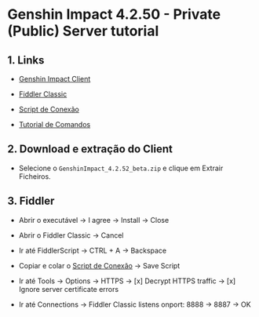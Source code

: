 # Genshin Impact 4.2.50 - Private (Public) Server tutorial

## 1. Links
- [Genshin Impact Client](https://kurooleak.transfernow.net/dl/20231209Jqw62bRe/A2YrjnAX)

- [Fiddler Classic](https://telerik-fiddler.s3.amazonaws.com/fiddler/FiddlerSetup.exe)

- [Script de Conexão](https://pastebin.com/kfUWmL5t)

- [Tutorial de Comandos](https://pastebin.com/x1xsTGnF)

## 2. Download e extração do Client

- Selecione o `GenshinImpact_4.2.52_beta.zip` e clique em Extrair Ficheiros.

## 3. Fiddler

- Abrir o executável -> I agree -> Install -> Close

- Abrir o Fiddler Classic -> Cancel
- Ir até FiddlerScript -> CTRL + A -> Backspace
- Copiar e colar o [Script de Conexão](https://pastebin.com/kfUWmL5t) -> Save Script
- Ir até Tools -> Options -> HTTPS -> [x] Decrypt HTTPS traffic -> [x] Ignore server certificate errors
- Ir até Connections -> Fiddler Classic listens onport: 8888 -> 8887 -> OK
